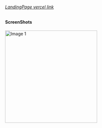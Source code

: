 ###### [LandingPage vercel link](https://landing-page-web-ten.vercel.app/)
#### ScreenShots

<img src="https://github.com/Sushanthsush43/Landing_page_Web/blob/main/public/assets/image1.jpeg" alt="Image 1" width="300">



